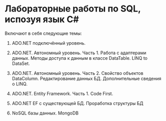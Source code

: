 # Лабораторные работы по SQL, испозуя язык C#

Включают в себя следующие темы:

1) ADO.NET подключённый уровень.

2) ADO.NET. Автономный уровень. Часть 1.
Работа с адаптерами данных. Методы доступа к данным в классе 
DataTable. LINQ to DataSet.


3) ADO.NET. Автономный уровень. Часть 2.
Свойство объектов DataColumn. Редактирование данных БД. 
Дополнительные сведения о LINQ.


4) ADO.NET. Entity Framework. Часть 1. Code First.

5) ADO.NET EF с существующей БД. Проработка структуры БД

6) NoSQL базы данных. MongoDB
